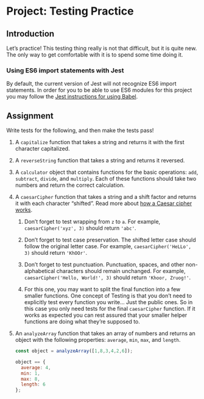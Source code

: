 # Project: Testing Practice

## Introduction

Let’s practice! This testing thing really is not that difficult, but it is quite new. The only way to get comfortable with it is to spend some time doing it.

### Using ES6 import statements with Jest

By default, the current version of Jest will not recognize ES6 import statements. In order for you to be able to use ES6 modules for this project you may follow the [Jest instructions for using Babel](https://jestjs.io/docs/en/getting-started#using-babel).

## Assignment

Write tests for the following, and then make the tests pass!

1. A `capitalize` function that takes a string and returns it with the first character capitalized.

2. A `reverseString` function that takes a string and returns it reversed.

3. A `calculator` object that contains functions for the basic operations: `add`, `subtract`, `divide`, and `multiply`. Each of these functions should take two numbers and return the correct calculation.

4. A `caesarCipher` function that takes a string and a shift factor and returns it with each character “shifted”. Read more about [how a Caesar cipher works](https://crypto.interactive-maths.com/caesar-shift-cipher.html).

   1. Don’t forget to test wrapping from `z` to `a`. For example, `caesarCipher('xyz', 3)` should return `'abc'`.

   2. Don’t forget to test case preservation. The shifted letter case should follow the original letter case. For example, `caesarCipher('HeLLo', 3)` should return `'KhOOr'`.

   3. Don’t forget to test punctuation. Punctuation, spaces, and other non-alphabetical characters should remain unchanged. For example, `caesarCipher('Hello, World!', 3)` should return `'Khoor, Zruog!'`.

   4. For this one, you may want to split the final function into a few smaller functions. One concept of Testing is that you don’t need to explicitly test every function you write… Just the public ones. So in this case you only need tests for the final `caesarCipher` function. If it works as expected you can rest assured that your smaller helper functions are doing what they’re supposed to.

5. An `analyzeArray` function that takes an array of numbers and returns an object with the following properties: `average`, `min`, `max`, and `length`.

   ```JavaScript
   const object = analyzeArray([1,8,3,4,2,6]);

   object == {
     average: 4,
     min: 1,
     max: 8,
     length: 6
   };
   ```
